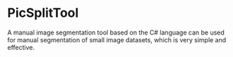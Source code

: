 # PicSplitTool
A manual image segmentation tool based on the C# language can be used for manual segmentation of small image datasets, which is very simple and effective.
